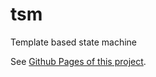 # tsm
Template based state machine

See [Github Pages of this project](https://cozzyy2002.github.io/tsm/).
